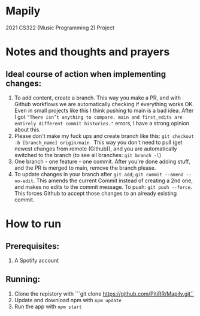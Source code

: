 # Mapily
2021 CS322 (Music Programming 2) Project
# Notes and thoughts and prayers
## Ideal course of action when implementing changes:
1. To add content, create a branch. This way you make a PR, and with Github workflows we are automatically checking if everything works OK. Even in small projects like this I think pushing to main is a bad idea. After I got 
	```"There isn’t anything to compare. main and first_edits are entirely different commit histories."``` errors, I have a strong opinion about this.
2. Please don't make my fuck ups and create branch like this:
	```git checkout -b [branch_name] origin/main ```
This way you don't need to pull (get newest changes from remote (Github)), and you are automatically switched to the branch (to see all branches: ```git branch -l```)
3. One branch - one feature - one commit. After you're done adding stuff, and the PR is merged to main, remove the branch please.
4. To update changes in your branch after ```git add```; ```git commit --amend --no-edit```. This amends the current Commit instead of creating a 2nd one, and makes no edits to the commit message. To push: ```git push --force```. This forces Github to accept those changes to an already existing commit. 
# How to run
## Prerequisites:
1. A Spotify account
## Running:
1. Clone the repistory with ```git clone https://github.com/PitiRR/Mapily.git``
2. Update and download npm with ```npm update```
3. Run the app with ```npm start```
